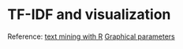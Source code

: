 # TF-IDF and visualization




Reference:
   [text mining with R](https://www.tidytextmining.com/)
   [Graphical parameters](https://www.statmethods.net/advgraphs/parameters.html)
   